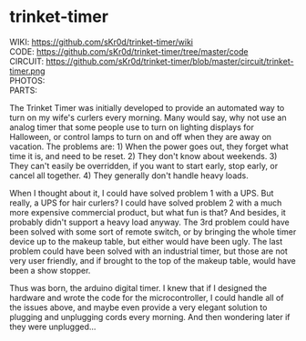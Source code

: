 trinket-timer
=============
WIKI:  https://github.com/sKr0d/trinket-timer/wiki<br>
CODE:  https://github.com/sKr0d/trinket-timer/tree/master/code<br>
CIRCUIT:  https://github.com/sKr0d/trinket-timer/blob/master/circuit/trinket-timer.png<br>
PHOTOS: <br>
PARTS: <br>

The Trinket Timer was initially developed to provide an automated way to turn on my wife's curlers every morning. Many would say, why not use an analog timer that some people use to turn on lighting displays for Halloween, or control lamps to turn on and off when they are away on vacation. The problems are: 1) When the power goes out, they forget what time it is, and need to be reset. 2) They don't know about weekends. 3) They can't easily be overridden, if you want to start early, stop early, or cancel all together. 4) They generally don't handle heavy loads.

When I thought about it, I could have solved problem 1 with a UPS. But really, a UPS for hair curlers? I could have solved problem 2 with a much more expensive commercial product, but what fun is that? And besides, it probably didn't support a heavy load anyway. The 3rd problem could have been solved with some sort of remote switch, or by bringing the whole timer device up to the makeup table, but either would have been ugly. The last problem could have been solved with an industrial timer, but those are not very user friendly, and if brought to the top of the makeup table, would have been a show stopper.

Thus was born, the arduino digital timer. I knew that if I designed the hardware and wrote the code for the microcontroller, I could handle all of the issues above, and maybe even provide a very elegant solution to plugging and unplugging cords every morning. And then wondering later if they were unplugged...


